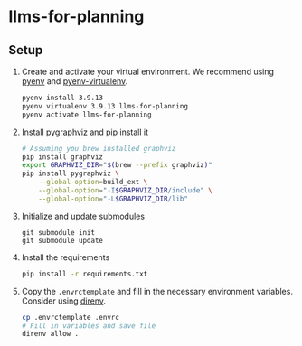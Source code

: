 # llms-for-planning

## Setup

1. Create and activate your virtual environment. We recommend using [pyenv](https://github.com/pyenv/pyenv) and [pyenv-virtualenv](https://github.com/pyenv/pyenv-virtualenv). 
   ```sh
   pyenv install 3.9.13
   pyenv virtualenv 3.9.13 llms-for-planning
   pyenv activate llms-for-planning
   ```
2. Install [pygraphviz](https://pygraphviz.github.io/documentation/stable/install.html) and pip install it
    ```sh
    # Assuming you brew installed graphviz
    pip install graphviz
    export GRAPHVIZ_DIR="$(brew --prefix graphviz)"
    pip install pygraphviz \
        --global-option=build_ext \
        --global-option="-I$GRAPHVIZ_DIR/include" \
        --global-option="-L$GRAPHVIZ_DIR/lib"
    ```
3. Initialize and update submodules
   ```
   git submodule init
   git submodule update
   ```
4. Install the requirements
   ```sh
   pip install -r requirements.txt
   ```
5. Copy the `.envrctemplate` and fill in the necessary environment variables. Consider using [direnv](https://direnv.net/docs/hook.html).
   ```sh
   cp .envrctemplate .envrc
   # Fill in variables and save file
   direnv allow .
   ```
